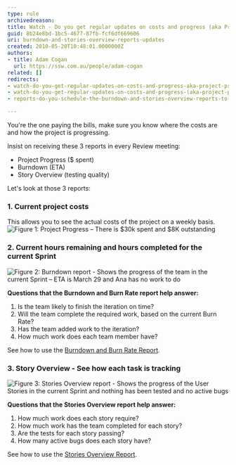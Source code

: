 ```yaml
---
type: rule
archivedreason: 
title: Watch - Do you get regular updates on costs and progress (aka Project Progress, Burndown, etc.)?
guid: 8b24e8bd-1bc5-4677-87fb-fcf6df669606
uri: burndown-and-stories-overview-reports-updates
created: 2010-05-20T10:48:01.0000000Z
authors:
- title: Adam Cogan
  url: https://ssw.com.au/people/adam-cogan
related: []
redirects:
- watch-do-you-get-regular-updates-on-costs-and-progress-aka-project-progress-burndown-etc
- watch-do-you-get-regular-updates-on-costs-and-progress-(aka-project-progress-burndown-etc-)
- reports-do-you-schedule-the-burndown-and-stories-overview-reports-to-be-emailed-to-the-team-every-day

---
```


You're the one paying the bills, make sure you know where the costs are and how the project is progressing.

Insist on receiving these 3 reports in every Review meeting:

<!--endintro-->

* Project Progress ($ spent)
* Burndown (ETA)
* Story Overview (testing quality)

Let's look at those 3 reports:

### 1. Current project costs

This allows you to see the actual costs of the project on a weekly basis.
![Figure 1: Project Progress – There is $30k spent and $8K outstanding](/rules/burndown-and-stories-overview-reports-updates/projectprogresscapture.JPG)

### 2. Current hours remaining and hours completed for the current Sprint
![Figure 2: Burndown report - Shows the progress of the team in the current Sprint – ETA is March 29 and Ana has no work to do](/rules/burndown-and-stories-overview-reports-updates/burndown.JPG)

**Questions that the Burndown and Burn Rate report help answer:**

1. Is the team likely to finish the iteration on time?
2. Will the team complete the required work, based on the current Burn Rate?
3. Has the team added work to the iteration?
4. How much work does each team member have?

See how to use the [Burndown and Burn Rate Report](https://docs.microsoft.com/en-us/previous-versions/dd380678(v=vs.100)?redirectedfrom=MSDN).

### 3. Story Overview - See how each task is tracking
![Figure 3: Stories Overview report - Shows the progress of the User Stories in the current Sprint and nothing has been tested and no active bugs](/rules/burndown-and-stories-overview-reports-updates/storiesOverview.JPG) 

**Questions that the Stories Overview report help answer:**

1. How much work does each story require?
2. How much work has the team completed for each story?
3. Are the tests for each story passing?
4. How many active bugs does each story have?

See how to use the [Stories Overview Report](https://docs.microsoft.com/en-us/previous-versions/dd380648(v=vs.100)?redirectedfrom=MSDN).

